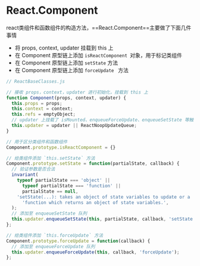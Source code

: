 # React.Component

react类组件和函数组件的构造方法，==React.Component==主要做了下面几件事情

- 将 props, context, updater 挂载到 this 上
- 在 Component 原型链上添加 `isReactComponent `对象，用于标记类组件
- 在 Component 原型链上添加 `setState` 方法
- 在 Component 原型链上添加 `forceUpdate ` 方法



```javascript
// ReactBaseClasses.js

// 接收 props，context，updater 进行初始化，挂载到 this 上
function Component(props, context, updater) {
  this.props = props;
  this.context = context;
  this.refs = emptyObject;
  // updater 上挂载了 isMounted、enqueueForceUpdate、enqueueSetState 等触发器方法
  this.updater = updater || ReactNoopUpdateQueue;
}

// 用于区分类组件和函数组件
Component.prototype.isReactComponent = {}

// 给类组件添加 `this.setState` 方法
Component.prototype.setState = function(partialState, callback) {
  // 验证参数是否合法
  invariant(
    typeof partialState === 'object' ||
      typeof partialState === 'function' ||
      partialState == null,
    'setState(...): takes an object of state variables to update or a ' +
      'function which returns an object of state variables.',
  );
  // 添加至 enqueueSetState 队列
  this.updater.enqueueSetState(this, partialState, callback, 'setState');
};

// 给类组件添加 `this.forceUpdate` 方法
Component.prototype.forceUpdate = function(callback) {
  // 添加至 enqueueForceUpdate 队列
  this.updater.enqueueForceUpdate(this, callback, 'forceUpdate');
};
```

